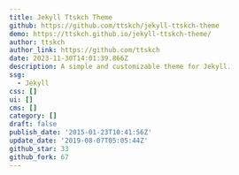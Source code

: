```yaml
---
title: Jekyll Ttskch Theme
github: https://github.com/ttskch/jekyll-ttskch-theme
demo: https://ttskch.github.io/jekyll-ttskch-theme/
author: ttskch
author_link: https://github.com/ttskch
date: 2023-11-30T14:01:39.866Z
description: A simple and customizable theme for Jekyll.
ssg:
  - Jekyll
css: []
ui: []
cms: []
category: []
draft: false
publish_date: '2015-01-23T10:41:56Z'
update_date: '2019-08-07T05:05:44Z'
github_star: 33
github_fork: 67
---
```

